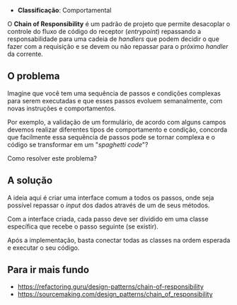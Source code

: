 - **Classificação**: Comportamental

O **Chain of Responsibility** é um padrão de projeto que permite desacoplar o controle do fluxo de código do receptor (_entrypoint_) repassando a responsabilidade para uma cadeia de _handlers_ que podem decidir o que fazer com a requisição e se devem ou não repassar para o próximo _handler_ da corrente.

## O problema

Imagine que você tem uma sequência de passos e condições complexas para serem executadas e que esses passos evoluem semanalmente, com novas instruções e comportamentos.

Por exemplo, a validação de um formulário, de acordo com alguns campos devemos realizar diferentes tipos de comportamento e condição, concorda que facilmente essa sequência de passos pode se tornar complexa e o código se transformar em um "_spaghetti code_"?

Como resolver este problema?

## A solução

A ideia aqui é criar uma interface comum a todos os passos, onde seja possível repassar o _input_ dos dados através de um de seus métodos.

Com a interface criada, cada passo deve ser dividido em uma classe específica que recebe o passo seguinte (se existir).

Após a implementação, basta conectar todas as classes na ordem esperada e executar o seu código.

## Para ir mais fundo

- <https://refactoring.guru/design-patterns/chain-of-responsibility>
- <https://sourcemaking.com/design_patterns/chain_of_responsibility>